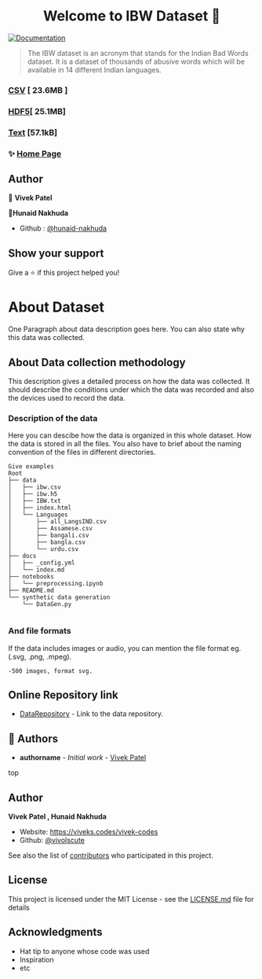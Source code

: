 <h1 align="center">Welcome to IBW Dataset 👋</h1>
<p>
  <a href="ibw-dataset.herokuapp.com" target="_blank">
    <img alt="Documentation" src="https://img.shields.io/badge/documentation-yes-brightgreen.svg" />
  </a>
</p>

> The IBW dataset is an acronym that stands for the Indian Bad Words dataset. It is a dataset of thousands of abusive words which will be available in 14 different Indian languages.

### [CSV](ibw-dataset.herokuapp.com) [ 23.6MB ]

### [HDF5](https://osg-ny2.paperspace.io/tekeun9hs/tekeun9hs/datasets/dsrgt5fydni1tep/versions/1o9e4wj/data/ibw.h5?AWSAccessKeyId=7FZOXOZIC1MWW1TW4LUG&Expires=1622033164&Signature=PXnFin%2FW6Ct0VXMz9pz%2F9DWYQNs%3D)[ 25.1MB]

### [Text](https://osg-ny2.paperspace.io/tekeun9hs/tekeun9hs/datasets/dsr3kni6g9kpshm/versions/jnuu5iy/data/IBW.txt?AWSAccessKeyId=7FZOXOZIC1MWW1TW4LUG&Expires=1622033324&Signature=3g0pNqA8%2BLjJoi5VX1IbDCtO5nE%3D) [57.1kB]

### ✨ [Home Page](testbrainfuck.herokuapp.com)

## Author

👤 **Vivek Patel**


👤**Hunaid Nakhuda**

* Github : [@hunaid-nakhuda](https://github.com/hunaid-nakhuda)

## Show your support

Give a ⭐️ if this project helped you!
# About Dataset

One Paragraph about data description goes here. You can also state why this data was collected.

## About Data collection methodology

This description gives a detailed process on how the data was collected. It should describe the conditions under which the data was recorded and also the devices used to record the data.

### Description of the data

Here you can descibe how the data is organized in this whole dataset. How the data is stored in all the files. You also have to brief about the naming convention of the files in different directories. 

```
Give examples
Root
├── data
│   ├── ibw.csv
│   ├── ibw.h5
│   ├── IBW.txt
│   ├── index.html
│   └── Languages
│       ├── all_LangsIND.csv
│       ├── Assamese.csv
│       ├── bangali.csv
│       ├── bangla.csv
│       └── urdu.csv
├── docs
│   ├── _config.yml
│   └── index.md
├── notebooks
│   └── preprocessing.ipynb
├── README.md
└── synthetic data generation
    └── DataGen.py


```

### And file formats

If the data includes images or audio, you can mention the file format eg.(.svg, .png, .mpeg).
```
-500 images, format svg.
```

## Online Repository link

* [DataRepository](https://www.kaggle.com/datasets) - Link to the data repository.

## 👤 Authors

* **authorname** - *Initial work* - [Vivek Patel](https://github.com/vivolscute)

top 
## Author

 **Vivek Patel , Hunaid Nakhuda**

* Website: https://viveks.codes/vivek-codes
* Github: [@vivolscute](https://github.com/vivolscute)

See also the list of [contributors](https://github.com/your/project/contributors) who participated in this project.

## License

This project is licensed under the MIT License - see the [LICENSE.md](LICENSE.md) file for details

## Acknowledgments

* Hat tip to anyone whose code was used
* Inspiration
* etc
